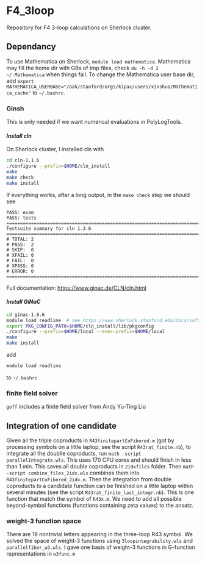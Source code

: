 # F4_3loop

Repository for F4 3-loop calculations on Sherlock cluster.

## Dependancy
To use Mathematica on Sherlock, `module load mathematica`. Mathematica may fill the home dir with GBs of tmp files, check `du -h -d 2 ~/.Mathematica` when things fail. To change the Mathematica user base dir, add `export MATHEMATICA_USERBASE="/oak/stanford/orgs/kipac/users/xinshuo/Mathematica_cache"` to `~/.bashrc`.

### Ginsh
This is only needed if we want numerical evaluations in PolyLogTools.

#### *Install cln*
On Sherlock cluster, I installed cln with
```bash
cd cln-1.1.6
./configure --prefix=$HOME/cln_install
make
make check
make install
```
If everything works, after a long output, in the `make check` step we should see
```
PASS: exam
PASS: tests
============================================================================
Testsuite summary for cln 1.3.6
============================================================================
# TOTAL: 2
# PASS:  2
# SKIP:  0
# XFAIL: 0
# FAIL:  0
# XPASS: 0
# ERROR: 0
============================================================================
```

Full documentation: https://www.ginac.de/CLN/cln.html

#### *Install GiNaC*

```bash
cd ginac-1.8.6
module load readline  # see https://www.sherlock.stanford.edu/docs/software/list/?h=readline#system
export PKG_CONFIG_PATH=$HOME/cln_install/lib/pkgconfig
./configure --prefix=$HOME/local --exec-prefix=$HOME/local
make
make install
```

add
```bash
module load readline
```
to `~/.bashrc`

### finite field solver
`goff` includes a finite field solver from Andy Yu-Ting Liu

## Integration of one candidate
Given all the triple coproducts in `R43finitepartCoFibered.m` (got by processing symbols on a little laptop, see the script `R43rat_finite.nb`), to integrate all the doublle coproducts, run `math -script parallelIntegrate.wls`. This uses 170 CPU cores and should finish in less than 1 min. This saves all double coproducts in `2idxfiles` folder. Then `math -script combine_files_2idx.wls` combines them into `R43finitepartCoFibered_2idx.m`. Then the integration from double coproducts to a candidate function can be finished on a little laptop within several minutes (see the script `R43rat_finite_last_integr.nb`). This is one function that match the symbol of `R43x.m`. We need to add all possible beyond-symbol functions (functions containing zeta values) to the ansatz.

### weight-3 function space
There are 19 nontrivial letters appearing in the three-loop R43 symbol. We solved the space of weight-3 functions using `3loopintegrability.wls` and `parallelfiber_w3.wls`. I gave one basis of weight-3 functions in G-function representations in `w3func.m`

